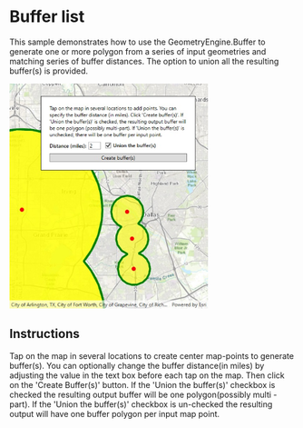 # Buffer list

This sample demonstrates how to use the GeometryEngine.Buffer to generate one or more polygon from a series of input geometries and matching series of buffer distances. The option to union all the resulting buffer(s) is provided.

<img src="BufferList.jpg" width="350"/>

## Instructions

Tap on the map in several locations to create center map-points to generate buffer(s). You can optionally change the buffer distance(in miles) by adjusting the value in the text box before each tap on the map. Then click on the 'Create Buffer(s)' button. If the 'Union the buffer(s)' checkbox is checked the resulting output buffer will be one polygon(possibly multi - part). If the 'Union the buffer(s)' checkbox is un-checked the resulting output will have one buffer polygon per input map point.

